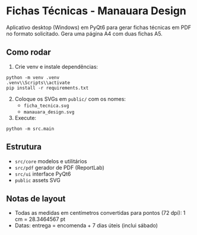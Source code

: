 # Fichas Técnicas - Manauara Design

Aplicativo desktop (Windows) em PyQt6 para gerar fichas técnicas em PDF no formato solicitado. Gera uma página A4 com duas fichas A5.

## Como rodar

1. Crie venv e instale dependências:
```
python -m venv .venv
.venv\\Scripts\\activate
pip install -r requirements.txt
```
2. Coloque os SVGs em `public/` com os nomes:
   - `ficha_tecnica.svg`
   - `manauara_design.svg`
3. Execute:
```
python -m src.main
```

## Estrutura
- `src/core` modelos e utilitários
- `src/pdf` gerador de PDF (ReportLab)
- `src/ui` interface PyQt6
- `public` assets SVG

## Notas de layout
- Todas as medidas em centímetros convertidas para pontos (72 dpi): 1 cm = 28.3464567 pt
- Datas: entrega = encomenda + 7 dias úteis (inclui sábado)
